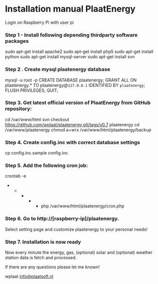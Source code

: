 Installation manual PlaatEnergy
===============================

Login on Raspberry Pi with user pi

### Step 1 - Install following depending thirdparty software packages
sudo apt-get install apache2
sudo apt-get install php5
sudo apt-get install python
sudo apt-get install mysql-server
sudo apt-get install svn

### Step 2 . Create mysql plaatenergy database
mysql -u root -p
CREATE DATABASE plaatenergy;
GRANT ALL ON plaatenergy.* TO plaatenergy@`127.0.0.1` IDENTIFIED BY `plaatenergy`;
FLUSH PRIVILEGES;
QUIT;

### Step 3. Get latest official version of PlaatEnergy from GitHub repository:
cd /var/www/html
svn checkout https://github.com/wplaat/plaatenergy.git/tags/v0.7 plaatenergy
cd /var/www/plaatenergy
chmod a+wrx /var/www/html/plaatenergy/backup

### Step 4. Create config.inc with correct database settings
cp config.inc.sample config.inc
	 
### Step 5. Add the following cron job:
crontab -e
* * * * * php /var/www/html/plaatenergy/cron.php

### Step 6. Go to http://[raspberry-ip]/plaatenergy.
Select setting page and customize plaatenergy to your personal needs!

### Step 7. Installation is now ready
Now every minute the energy, gas, (optional) solar and (optional) 
weather station data is fetch and processed.

If there are any questions please let me known!
	 
wplaat
info@plaatsoft.nl
